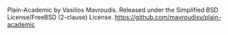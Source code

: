 Plain-Academic by Vasilios Mavroudis.
Released under the Simplified BSD License/FreeBSD (2-clause) License.
https://github.com/mavroudisv/plain-academic